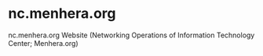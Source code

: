 # nc.menhera.org
nc.menhera.org Website (Networking Operations of Information Technology Center; Menhera.org)
